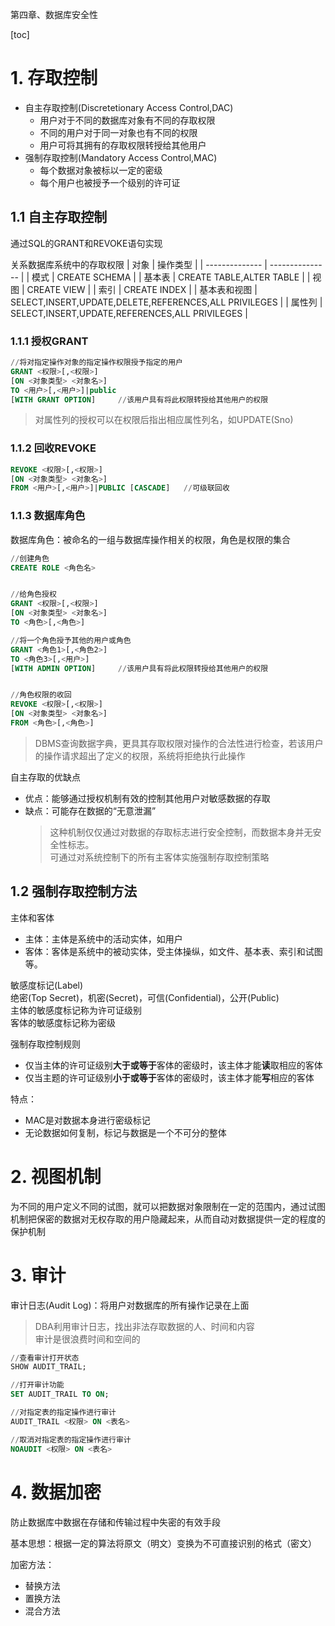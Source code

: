第四章、数据库安全性

[toc]

# 1. 存取控制
- 自主存取控制(Discretetionary Access Control,DAC)
    - 用户对于不同的数据库对象有不同的存取权限
    - 不同的用户对于同一对象也有不同的权限
    - 用户可将其拥有的存取权限转授给其他用户
- 强制存取控制(Mandatory Access Control,MAC)
    - 每个数据对象被标以一定的密级
    - 每个用户也被授予一个级别的许可证


## 1.1 自主存取控制

通过SQL的GRANT和REVOKE语句实现

关系数据库系统中的存取权限
| 对象 | 操作类型 |
| -------------- | --------------- |
| 模式 | CREATE SCHEMA |
| 基本表 | CREATE TABLE,ALTER TABLE |
| 视图 | CREATE VIEW |
| 索引 | CREATE INDEX |
| 基本表和视图 | SELECT,INSERT,UPDATE,DELETE,REFERENCES,ALL PRIVILEGES |
| 属性列 | SELECT,INSERT,UPDATE,REFERENCES,ALL PRIVILEGES |

### 1.1.1 授权GRANT
```sql
//将对指定操作对象的指定操作权限授予指定的用户
GRANT <权限>[,<权限>]
[ON <对象类型> <对象名>]
TO <用户>[,<用户>]|public
[WITH GRANT OPTION]     //该用户具有将此权限转授给其他用户的权限
```
> 对属性列的授权可以在权限后指出相应属性列名，如UPDATE(Sno)

### 1.1.2 回收REVOKE
```sql
REVOKE <权限>[,<权限>]
[ON <对象类型> <对象名>]
FROM <用户>[,<用户>]|PUBLIC [CASCADE]   //可级联回收
```



### 1.1.3 数据库角色

数据库角色：被命名的一组与数据库操作相关的权限，角色是权限的集合

```sql
//创建角色
CREATE ROLE <角色名>


//给角色授权
GRANT <权限>[,<权限>]
[ON <对象类型> <对象名>]
TO <角色>[,<角色>]

//将一个角色授予其他的用户或角色
GRANT <角色1>[,<角色2>]
TO <角色3>[,<用户>]
[WITH ADMIN OPTION]     //该用户具有将此权限转授给其他用户的权限


//角色权限的收回
REVOKE <权限>[,<权限>]
[ON <对象类型> <对象名>]
FROM <角色>[,<角色>]    
```
> DBMS查询数据字典，更具其存取权限对操作的合法性进行检查，若该用户的操作请求超出了定义的权限，系统将拒绝执行此操作


自主存取的优缺点
- 优点：能够通过授权机制有效的控制其他用户对敏感数据的存取
- 缺点：可能存在数据的“无意泄漏”
    > 这种机制仅仅通过对数据的存取标志进行安全控制，而数据本身并无安全性标志。  
    > 可通过对系统控制下的所有主客体实施强制存取控制策略


## 1.2 强制存取控制方法

主体和客体
- 主体：主体是系统中的活动实体，如用户
- 客体：客体是系统中的被动实体，受主体操纵，如文件、基本表、索引和试图等。


敏感度标记(Label)  
绝密(Top Secret)，机密(Secret)，可信(Confidential)，公开(Public)  
主体的敏感度标记称为许可证级别  
客体的敏感度标记称为密级


强制存取控制规则
- 仅当主体的许可证级别**大于或等于**客体的密级时，该主体才能**读**取相应的客体
- 仅当主题的许可证级别**小于或等于**客体的密级时，该主体才能**写**相应的客体


特点：
- MAC是对数据本身进行密级标记
- 无论数据如何复制，标记与数据是一个不可分的整体



# 2. 视图机制

为不同的用户定义不同的试图，就可以把数据对象限制在一定的范围内，通过试图机制把保密的数据对无权存取的用户隐藏起来，从而自动对数据提供一定的程度的保护机制





# 3. 审计

审计日志(Audit Log)：将用户对数据库的所有操作记录在上面

> DBA利用审计日志，找出非法存取数据的人、时间和内容  
> 审计是很浪费时间和空间的

```sql
//查看审计打开状态
SHOW AUDIT_TRAIL;

//打开审计功能
SET AUDIT_TRAIL TO ON;

//对指定表的指定操作进行审计
AUDIT_TRAIL <权限> ON <表名>

//取消对指定表的指定操作进行审计
NOAUDIT <权限> ON <表名>
```


# 4. 数据加密

防止数据库中数据在存储和传输过程中失密的有效手段

基本思想：根据一定的算法将原文（明文）变换为不可直接识别的格式（密文）

加密方法：
- 替换方法
- 置换方法
- 混合方法
